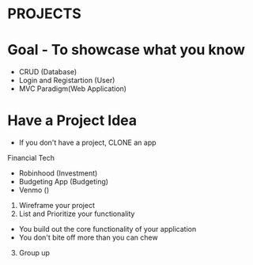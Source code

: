 # PROJECTS

# Goal - To showcase what you know
 - CRUD (Database)
 - Login and Registartion (User)
 - MVC Paradigm(Web Application)


# Have a Project Idea
 - If you don't have a project, CLONE an app

Financial Tech 
 - Robinhood (Investment)
 - Budgeting App (Budgeting)
 - Venmo ()


1. Wireframe your project
2. List and Prioritize your functionality
 - You build out the core functionality of your application
 - You don't bite off more than you can chew
3. Group up